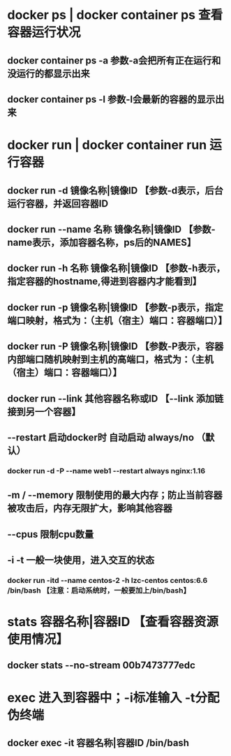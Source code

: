 
# docker ps | docker container ps 查看容器运行状况
## docker container ps -a 参数-a会把所有正在运行和没运行的都显示出来
## docker container ps -l 参数-l会最新的容器的显示出来

# docker run | docker container run 运行容器
## docker run -d 镜像名称|镜像ID 【参数-d表示，后台运行容器，并返回容器ID
## docker run --name 名称 镜像名称|镜像ID 【参数-name表示，添加容器名称，ps后的NAMES】
## docker run -h 名称  镜像名称|镜像ID 【参数-h表示，指定容器的hostname,得进到容器内才能看到】
## docker run -p   镜像名称|镜像ID 【参数-p表示，指定端口映射，格式为：（主机（宿主）端口：容器端口）】
## docker run -P   镜像名称|镜像ID 【参数-P表示，容器内部端口随机映射到主机的高端口，格式为：（主机（宿主）端口：容器端口）】
## docker run --link 其他容器名称或ID  【--link 添加链接到另一个容器】
## --restart 启动docker时 自动启动 always/no （默认）
### docker run -d -P --name web1 --restart always  nginx:1.16
## -m / --memory 限制使用的最大内存；防止当前容器被攻击后，内存无限扩大，影响其他容器
## --cpus 限制cpu数量
## -i -t 一般一块使用，进入交互的状态
### docker run -itd --name centos-2 -h lzc-centos centos:6.6 /bin/bash 【注意：启动系统时，一般要加上/bin/bash】


# stats   容器名称|容器ID 【查看容器资源使用情况】
## docker stats --no-stream  00b7473777edc


# exec 进入到容器中；-i标准输入   -t分配伪终端
## docker exec -it  容器名称|容器ID   /bin/bash


